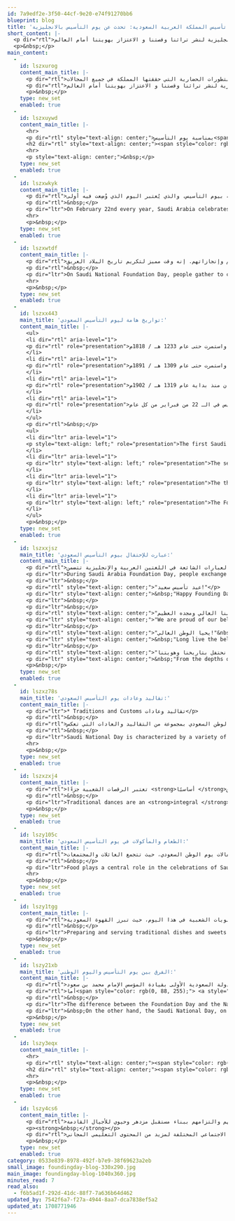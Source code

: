 ```yaml
---
id: 7a9edf2e-3f50-44cf-9e20-e74f91270bb6
blueprint: blog
title: 'يوم تأسيس المملكة العربية السعودية: تحدث عن يوم التأسيس بالانجليزية'
short_content: |-
  <p dir="rtl">يُركز مقالنا على كيفية التحدث عن يوم التأسيس السعودي باللغة الإنجليزية لنشر تراثنا وقصتنا و الاعتزاز بهويتنا أمام العالم.</p>
  <p>&nbsp;</p>
main_content:
  -
    id: lszxurog
    content_main_title: |-
      <p dir="rtl">يوم التأسيس السعودي يمثل أحد أهم الأحداث التاريخية في المملكة العربية السعودية، حيث يعد هذا اليوم محطة مهمة في مسيرة بناء الدولة السعودية الحديثة. حيث أسس المؤسس الإمام محمد بن سعود قاعدة قوية للدولة ووحد القبائل العربية في شبه الجزيرة العربية. يعبر يوم التأسيس عن قيم الوطنية والإرادة والتضحية التي قام عليها بناء هذا الوطن العريق ويعكس يوم التأسيس السعودي مسيرة الإنجازات والتطور التي شهدتها المملكة على مدى العقود الماضية. ويعتبر هذا اليوم فرصة للاحتفال بالتقاليد والقيم الوطنية العميقة والاستعراض بالتطورات الحضارية التي حققتها المملكة في جميع المجالات.</p>
      <p dir="rtl">يُركز مقالنا على كيفية التحدث عن يوم التأسيس السعودي باللغة الإنجليزية لنشر تراثنا وقصتنا و الاعتزاز بهويتنا أمام العالم.</p>
      <p>&nbsp;</p>
    type: new_set
    enabled: true
  -
    id: lszxuywd
    content_main_title: |-
      <hr>
      <p dir="rtl" style="text-align: center;">بمناسبة يوم التأسيس<span style="color: rgb(186, 55, 42);"> <strong>خصومات حتى نصف الثمن</strong></span> على دورات اللغة الإنجليزية</p>
      <h2 dir="rtl" style="text-align: center;"><span style="color: rgb(186, 55, 42);"><a style="color: rgb(186, 55, 42);" title="احصل على الخصم" href="../../../../all-offers" target="_blank" rel="noopener"><span style="background-color: rgb(255, 255, 255);">احصل على الخصم</span></a></span></h2>
      <hr>
      <p style="text-align: center;">&nbsp;</p>
    type: new_set
    enabled: true
  -
    id: lszxwkyk
    content_main_title: |-
      <p dir="rtl">في يوم 22 فبراير من كل عام، تحتفل المملكة العربية السعودية بيوم التأسيس، والذي يُعتبر اليوم الذي وُضِعت فيه أولى <strong>الأسس </strong>لتوحيد البلاد وتحقيق الأمن والاستقرار في عام 1727م على يد الإمام محمد بن سعود. تعتبر المناسبات الوطنية من أكثر الأحداث التي يحتفل بها السعوديون بشكل فريد، حيث يتميز هذا اليوم <strong>بطابعه المميز</strong> الذي ينتظره السكان على مدار العام، تستمر الاحتفالات بهذه المناسبة العظيمة حتى ساعات متأخرة من الليل، محملة بالفخر والاعتزاز بتاريخ الوطن وتحقيقاته.</p>
      <p dir="rtl">&nbsp;</p>
      <p dir="ltr">On February 22nd every year, Saudi Arabia celebrates its Foundation Day, marking the <strong>inception </strong>of the nation's unification and the establishment of security and stability in 1727 under the leadership of Imam Muhammad bin Saud. National occasions hold special significance for Saudis, with this day <strong>bearing a distinct aura eagerly anticipated</strong> by citizens throughout the year. The festivities extend well into the night, laden with pride and reverence for the country's history and accomplishments.</p>
      <hr>
      <p>&nbsp;</p>
    type: new_set
    enabled: true
  -
    id: lszxwtdf
    content_main_title: |-
      <p dir="rtl">في يوم الاحتفال بالتأسيس السعودي، يجتمع الناس للاحتفال بوطنيتهم وتراثهم وإنجازاتهم. إنه وقت مميز لتكريم تاريخ البلاد العريق <strong>وتنوعها الثقافي</strong>، وكذلك رحلتها المستمرة نحو التقدم والتطوير. وتتميز هذه المناسبة بالعديد من التقاليد والعادات والفعاليات التي <strong>تجسد روح</strong> الوحدة <strong>والانتماء </strong>الوطني.</p>
      <p dir="rtl">&nbsp;</p>
      <p dir="ltr">On Saudi National Foundation Day, people gather to celebrate their national identity, heritage, and achievements. It's a special time to honor the country's rich history and <strong>cultural diversity</strong>, as well as its ongoing journey towards progress and development. This day is characterized by numerous traditions, customs, and activities that <strong>embody the spirit</strong> of unity and <strong>patriotism</strong>.</p>
      <hr>
      <p>&nbsp;</p>
    type: new_set
    enabled: true
  -
    id: lszxx443
    main_title: 'تواريخ هامة ليوم التأسيس السعودي:'
    content_main_title: |-
      <ul>
      <li dir="rtl" aria-level="1">
      <p dir="rtl" role="presentation">تأسيس الدولة السعودية الأولى كان منذ منتصف عام 1139 هـ / 1727م واستمرت حتى عام 1233 هـ / 1818م.</p>
      </li>
      <li dir="rtl" aria-level="1">
      <p dir="rtl" role="presentation">تأسيس الدولة السعودية الثانية كان منذ بداية عام 1240 هـ / 1824م واستمرت حتى عام 1309 هـ / 1891م.</p>
      </li>
      <li dir="rtl" aria-level="1">
      <p dir="rtl" role="presentation">تأسيس الدولة السعودية الثالثة، المملكة العربية السعودية، كان منذ بداية عام 1319 هـ / 1902م.</p>
      </li>
      <li dir="rtl" aria-level="1">
      <p dir="rtl" role="presentation">يُحتفل بيوم التأسيس في الـ 22 من فبراير من كل عام.</p>
      </li>
      </ul>
      <p dir="rtl">&nbsp;</p>
      <ul>
      <li dir="ltr" aria-level="1">
      <p style="text-align: left;" role="presentation">The first Saudi state was established from mid-1139 AH / 1727 CE until it ended in 1233 AH / 1818 CE.</p>
      </li>
      <li dir="ltr" aria-level="1">
      <p dir="ltr" style="text-align: left;" role="presentation">The second Saudi state was established from the beginning of 1240 AH / 1824 CE until it ended in 1309 AH / 1891 CE.</p>
      </li>
      <li dir="ltr" aria-level="1">
      <p dir="ltr" style="text-align: left;" role="presentation">The third Saudi state, the Kingdom of Saudi Arabia, was established from the beginning of 1319 AH / 1902 CE.</p>
      </li>
      <li dir="ltr" aria-level="1">
      <p dir="ltr" style="text-align: left;" role="presentation">The Foundation Day is celebrated on February 22nd every year.</p>
      </li>
      </ul>
      <p>&nbsp;</p>
    type: new_set
    enabled: true
  -
    id: lszxxjsz
    main_title: 'عبارت للإحتفال بيوم التأسيس السعودي:'
    content_main_title: |-
      <p dir="rtl">خلال يوم تأسيس المملكة العربية السعودية، يتبادل الناس عبارات وتحيات شائعة للتعبير عن فرحهم وفخرهم بوطنهم. بعض العبارات الشائعة في اللغتين العربية والإنجليزية تتضمن:</p>
      <p dir="ltr">During Saudi Arabia Foundation Day, people exchange common phrases and greetings to express their joy and pride in their nation. Some of the common phrases in both Arabic and English languages include:</p>
      <p dir="ltr">&nbsp;</p>
      <p dir="rtl" style="text-align: center;">"عيد تأسيس سعيد!"</p>
      <p dir="ltr" style="text-align: center;">&nbsp;"Happy Founding Day!"</p>
      <p dir="ltr">&nbsp;</p>
      <p dir="ltr">&nbsp;</p>
      <p dir="rtl" style="text-align: center;">"نحن فخورون بوطننا الغالي ومجده العظيم."&nbsp;</p>
      <p dir="ltr" style="text-align: center;">"We are proud of our beloved nation and its great glory."</p>
      <p dir="ltr">&nbsp;</p>
      <p dir="rtl" style="text-align: center;">"يحيا الوطن الغالي!"&nbsp;</p>
      <p dir="ltr" style="text-align: center;">&nbsp;"Long live the beloved nation!"</p>
      <p dir="ltr">&nbsp;</p>
      <p dir="rtl" style="text-align: center;">"من أعماق قلوبنا، نحن نحتفل بتاريخنا وهويتنا."&nbsp;</p>
      <p dir="ltr" style="text-align: center;">&nbsp;"From the depths of our hearts, we celebrate our history and identity."</p>
      <p>&nbsp;</p>
    type: new_set
    enabled: true
  -
    id: lszxz78s
    main_title: 'تقاليد وعادات يوم التأسيس السعودي:'
    content_main_title: |-
      <p dir="ltr">* Traditions and Customs تقاليد وعادات</p>
      <p dir="rtl">&nbsp;</p>
      <p dir="rtl">يتميز يوم الوطن السعودي بمجموعة من التقاليد والعادات التي تعكس <strong>التراث الثقافي</strong> الغني للمملكة. واحدة من <strong>أبرز </strong>العادات هي عرض الأعلام الوطنية واللافتات والزخارف في المدن والبلدات. وصور الملك تُزيَّن الشوارع بأضواء ملونة <strong>وزينة </strong>احتفالية، مما يخلق أجواء حيوية من الاحتفال والوحدة كل ذلك مع مراعاة الهوية البصرية الموحدة والشعار الموحد التي تعكس روح الوحدة والبهجة.</p>
      <p dir="rtl">&nbsp;</p>
      <p dir="ltr">Saudi National Day is characterized by a variety of traditions and customs that reflect the rich <strong>cultural heritage</strong> of the Kingdom. One of the <strong>prominent </strong>customs is the display of national flags, banners, and decorations in cities and towns. Images of the King adorn the streets with colorful lights and festive <strong>ornaments</strong>, creating a lively atmosphere of celebration and unity, all while maintaining a unified<span style="color: rgb(0, 88, 255);"> <a style="color: rgb(0, 88, 255);" href="https://www.foundingday.sa/">visual identity </a></span>and logo that reflect the spirit of unity and joy.</p>
      <hr>
      <p>&nbsp;</p>
    type: new_set
    enabled: true
  -
    id: lszxzxj4
    content_main_title: |-
      <p dir="rtl">تعتبر الرقصات الشعبية جزءًا <strong>أساسيًا </strong>من الاحتفالات الوطنية في المملكة العربية السعودية، حيث تستمد ألحانها من <strong>النداءات </strong>الشعبية، مما <strong>يثير </strong>الحماس والفخر لدى الأهالي <strong>ويعزز الترابط الاجتماعي</strong> بينهم. تتصدر العرضة السعودية قائمة الرقصات الشعبية، حيث كان يؤديها الرجال في الماضي احتفاءً وفخرًا بالمقاتلين العائدين من الحروب بانتصار. وفي الوقت الحاضر، تؤدى العرضة في يوم التأسيس <strong>بنفس العزم</strong> والاحتفاء الذي تميز به دائمًا، مما يبرز مفهومًا أعمق للوحدة والتآلف بين السعوديين.</p>
      <p dir="rtl">&nbsp;</p>
      <p dir="ltr">Traditional dances are an <strong>integral </strong>part of the national celebrations in Saudi Arabia, with melodies inspired by popular <strong>chants </strong>that <strong>ignite </strong>enthusiasm and pride among the locals, <strong>fostering social cohesion</strong>. The Saudi Ardah tops the list of folk dances, historically performed by men to honor returning warriors victorious from battles. Today, the Ardah is performed on the founding day with the <strong>same zeal</strong> and pride, symbolizing a deeper sense of unity and harmony among Saudis.</p>
      <p>&nbsp;</p>
    type: new_set
    enabled: true
  -
    id: lszy105c
    main_title: 'الطعام والمأكولات في يوم التأسيس السعودي:'
    content_main_title: |-
      <p dir="rtl">يلعب الطعام دورًا مركزيًا في احتفالات يوم الوطن السعودي، حيث تتجمع العائلات والمجتمعات <strong>لتبادل الوجبات الشهية واللذيذة. </strong>تأخذ <span style="color: rgb(0, 88, 255);"><a style="color: rgb(0, 88, 255);" href="../../../../blogs/saudi-food" target="_blank" rel="noopener">الأطباق السعودية التقليدية</a></span> مثل الكبسة والمندي والمقلوبة المكانة الأولى، مغرية الحواس بتوابلها العطرية ونكهاتها الغنية.</p>
      <p dir="rtl">&nbsp;</p>
      <p dir="ltr">Food plays a central role in the celebrations of Saudi Arabia Foundation Day, with families and communities coming together to share delicious meals and <strong>culinary delights</strong>. Traditional Saudi dishes such as Kabsa, Mandi, and Maqluba take center stage, tantalizing taste buds with their aromatic spices and flavors.</p>
      <hr>
      <p>&nbsp;</p>
    type: new_set
    enabled: true
  -
    id: lszy1tgg
    content_main_title: |-
      <p dir="rtl">يعتاد تحضير وتقديم الأطباق والحلويات الشعبية في هذا اليوم، حيث تبرز القهوة السعودية <strong>برائحتها الفريدة والزكية</strong>، والتي تتألف من حبوب البن المحمصة والهيل والزعفران، وتُقدم عادةً في المقاهي مصاحبة لمجموعة من الحلويات المحلية. ويعتبر يوم التأسيس فرصة ممتازة لتذوق طبق الجريش، وهو الطبق الوطني السعودي المعد من حبوب القمح المطحونة والمطبوخة مع اللبن واللحم، ويُزيَّن بالبصل المكرمل والليمون الأسود.</p>
      <p dir="rtl">&nbsp;</p>
      <p dir="ltr">Preparing and serving traditional dishes and sweets is common on this day, with Saudi coffee taking center stage with its <strong>distinctive aroma</strong>. Made from roasted coffee beans, cardamom, and saffron, Saudi coffee is typically served in cafes alongside various sweets. Saudi National Day presents an excellent opportunity to taste Harees, the Saudi national dish made from ground wheat cooked with milk and meat, garnished with caramelized onions and black lemon.</p>
      <p>&nbsp;</p>
    type: new_set
    enabled: true
  -
    id: lszy21xb
    main_title: 'الفرق بين يوم التأسيس واليوم الوطني:'
    content_main_title: |-
      <p dir="rtl">الفرق بين يوم التأسيس واليوم الوطني يكمن في أهداف ومناسبات كل منهما. يعود يوم التأسيس في السعودية إلى 22 فبراير 1727م وهو يوم تأسيس الدولة السعودية الأولى بقيادة المؤسس الإمام محمد بن سعود.</p>
      <p dir="rtl">أما<span style="color: rgb(0, 88, 255);"> <a style="color: rgb(0, 88, 255);" href="../../../../blogs/alyom-alotny-kma-lm-taarfh-mn-kbl-thd-th-aan-alyom-alotny-balanglyzyh">اليوم الوطني</a> </span>في السعودية فيوافق 23 سبتمبر 1932م، وهو يوم إعلان توحيد المملكة العربية السعودية على يد الملك عبدالعزيز بن عبدالرحمن الفيصل آل سعود.</p>
      <p dir="rtl">&nbsp;</p>
      <p dir="ltr">The difference between the Foundation Day and the National Day lies in their objectives and significance. The Saudi Foundation Day, on February 22, 1727, marks the establishment of the first Saudi state under the leadership of Imam Muhammad bin Saud.</p>
      <p dir="ltr">&nbsp;On the other hand, the Saudi National Day, on September 23, 1932, commemorates the unification of the Kingdom of Saudi Arabia by King Abdulaziz bin Abdulrahman Al Saud.</p>
      <p>&nbsp;</p>
    type: new_set
    enabled: true
  -
    id: lszy3eqx
    content_main_title: |-
      <hr>
      <p dir="rtl" style="text-align: center;"><span style="color: rgb(0, 0, 0);"><strong>الآن أدرس اللغة الإنجليزية بخصومات حتى نصف الثمن</strong></span></p>
      <h2 dir="rtl" style="text-align: center;"><span style="color: rgb(255, 255, 255); background-color: rgb(186, 55, 42);"><a style="color: rgb(255, 255, 255); background-color: rgb(186, 55, 42);" href="../../../../all-offers"><strong>احصل على الخصم</strong></a></span></h2>
      <hr>
      <p>&nbsp;</p>
    type: new_set
    enabled: true
  -
    id: lszy4cs6
    content_main_title: |-
      <p dir="rtl">في الختام، يُعتبر يوم التأسيس السعودي وقتًا رائعاً للاحتفال بتأسيس المملكة العربية السعودية ونشر الفخر والعزة، حيث يجتمع شعب المملكة العربية السعودية لتكريم ماضيها وحاضرها ومستقبلها ويؤكدون فخرهم بتراثهم والتزامهم ببناء مستقبل مزدهر وحيوي للأجيال القادمة.</p>
      <p><strong>&nbsp;</strong></p>
      <p dir="rtl">تواصل معنا عبر التعليقات بأي استفسار لديك، وتابعنا عبر وسائل التواصل الاجتماعي المختلفة لمزيد من المحتوى التعليمي المجاني.</p>
      <p>&nbsp;</p>
    type: new_set
    enabled: true
category: 0533e839-8978-492f-b7e9-38f69623a2eb
small_image: foundingday-blog-330x290.jpg
main_image: foundingday-blog-1040x360.jpg
minutes_read: 7
read_also:
  - f6b5ad1f-292d-41dc-88f7-7a636b64d462
updated_by: 7542f6a7-f27a-4944-8aa7-dca7838ef5a2
updated_at: 1708771946
---
```

